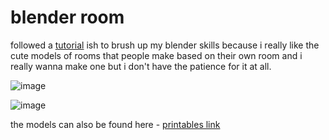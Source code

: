 # blender room
followed a [tutorial](https://www.youtube.com/watch?v=yCHT23A6aJA) ish to brush up my blender skills because i really like the cute models of rooms that people make based on their own room and i really wanna make one but i don't have the patience for it at all.

![image](https://github.com/user-attachments/assets/bbd44a24-1577-429e-b09b-723b078fda4d)

![image](https://github.com/user-attachments/assets/5d0970f6-29d8-42ab-abd2-9ff4c0768f23)

the models can also be found here - [printables link](printables.com)

